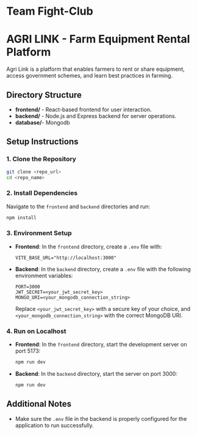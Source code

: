 # Team Fight-Club
# AGRI LINK - Farm Equipment Rental Platform

Agri Link is a platform that enables farmers to rent or share equipment, access government schemes, and learn best practices in farming.

## Directory Structure
- **frontend/** - React-based frontend for user interaction.
- **backend/** - Node.js and Express backend for server operations.
- **database/**- Mongodb

## Setup Instructions

### 1. Clone the Repository
```bash
git clone <repo_url>
cd <repo_name>
```

### 2. Install Dependencies
Navigate to the `frontend` and `backend` directories and run:
```bash
npm install
```

### 3. Environment Setup

- **Frontend**: In the `frontend` directory, create a `.env` file with:
  ```plaintext
  VITE_BASE_URL="http://localhost:3000"
  ```

- **Backend**: In the `backend` directory, create a `.env` file with the following environment variables:
  ```plaintext
  PORT=3000
  JWT_SECRET=<your_jwt_secret_key>
  MONGO_URI=<your_mongodb_connection_string>
  ```
  Replace `<your_jwt_secret_key>` with a secure key of your choice, and `<your_mongodb_connection_string>` with the correct MongoDB URI.

### 4. Run on Localhost
- **Frontend**: In the `frontend` directory, start the development server on port 5173:
  ```bash
  npm run dev
  ```

- **Backend**: In the `backend` directory, start the server on port 3000:
  ```bash
  npm run dev
  ```

## Additional Notes
- Make sure the `.env` file in the backend is properly configured for the application to run successfully.
